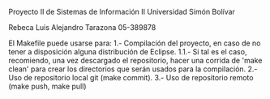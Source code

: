 Proyecto II de Sistemas de Información II
Universidad Simón Bolívar

Rebeca
Luis
Alejandro Tarazona	05-389878

El Makefile puede usarse para:
	1.- Compilación del proyecto, en caso de no tener a disposición alguna distribución de Eclipse.
		1.1.- Si tal es el caso, recomiendo, una vez descargado el repositorio, hacer una corrida de 'make clean' para crear los directorios 
			que serán usados para la compilación.
	2.- Uso de repositorio local git (make commit).
	3.- Uso de repositorio remoto (make push, make pull)
